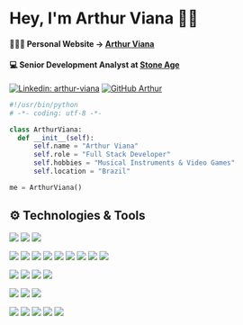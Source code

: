# Hey, I'm Arthur Viana 👋🏾

#### <p>👨🏽‍💻 Personal Website -> <a href="https://www.arthurviana.com">Arthur Viana</a></p>

#### <p>💻 Senior Development Analyst at <a href="https://www.stoneage.com.br/">Stone Age</a></p>
 
[![Linkedin: arthur-viana](https://img.shields.io/badge/-Arthur%20Viana-blue?style=flat-square&logo=Linkedin&logoColor=white&link=https://www.linkedin.com/in/arthur-viana/)](https://www.linkedin.com/in/arthur-viana/)
[![GitHub Arthur](https://img.shields.io/github/followers/VianaArthur?label=follow&style=social)](https://github.com/VianaArthur)

```python
#!/usr/bin/python
# -*- coding: utf-8 -*-

class ArthurViana:
  def __init__(self):
      self.name = "Arthur Viana"
      self.role = "Full Stack Developer"
      self.hobbies = "Musical Instruments & Video Games"
      self.location = "Brazil"

me = ArthurViana()
```

 ## ⚙️ Technologies & Tools
![](https://img.shields.io/badge/OS-macOS-informational?style=flat&logo=apple&logoColor=white&color=107896)
![](https://img.shields.io/badge/OS-Windows-informational?style=flat&logo=windows&logoColor=white&color=107896)
![](https://img.shields.io/badge/Editor-VS_Code-informational?style=flat&logo=visual-studio-code&logoColor=white&color=107896)

![](https://img.shields.io/badge/Front--end-React-informational?style=flat&logo=react&logoColor=white&color=107896)
![](https://img.shields.io/badge/Front--end-Next.js-informational?style=flat&logo=next-dot-js&logoColor=white&color=107896)
![](https://img.shields.io/badge/Front--end-JavaScript-informational?style=flat&logo=javascript&logoColor=white&color=107896)
![](https://img.shields.io/badge/Front--end-HTML5-informational?style=flat&logo=html5&logoColor=white&color=107896)
![](https://img.shields.io/badge/Front--end-CSS3-informational?style=flat&logo=css3&logoColor=white&color=107896)
![](https://img.shields.io/badge/Front--end-Sass-informational?style=flat&logo=sass&logoColor=white&color=107896)
![](https://img.shields.io/badge/Front--end-Bootstrap-informational?style=flat&logo=bootstrap&logoColor=white&color=107896)
![](https://img.shields.io/badge/Front--end-Tailwind%20CSS-informational?style=flat&logo=tailwind-css&logoColor=white&color=107896)
![](https://img.shields.io/badge/Front--end-styled--components-informational?style=flat&logo=styled-components&logoColor=white&color=107896)

 ![](https://img.shields.io/badge/Back--end-Node.js-informational?style=flat&logo=nodedotjs&logoColor=white&color=107896)
![](https://img.shields.io/badge/Back--end-.NET-informational?style=flat&logo=dotnet&logoColor=white&color=107896)
![](https://img.shields.io/badge/Back--end-C%23-informational?style=flat&logo=c-sharp&logoColor=white&color=107896)
![](https://img.shields.io/badge/Back--end-Python-informational?style=flat&logo=python&logoColor=white&color=107896)

![](https://img.shields.io/badge/Database-Microsoft%20SQL%20Server-informational?style=flat&logo=microsoft-sql-server&logoColor=white&color=107896)
![](https://img.shields.io/badge/Database-MySQL-informational?style=flat&logo=mysql&logoColor=white&color=107896)
![](https://img.shields.io/badge/Database-Oracle%20SQL-informational?style=flat&logo=oracle&logoColor=white&color=107896)
  
![](https://img.shields.io/badge/Git-Command%20Line-informational?style=flat&logo=git&logoColor=white&color=107896)
![](https://img.shields.io/badge/Git-GitHub-informational?style=flat&logo=github&logoColor=white&color=107896)
![](https://img.shields.io/badge/Git-GitLab-informational?style=flat&logo=gitlab&logoColor=white&color=107896)
![](https://img.shields.io/badge/Git-Bitbucket-informational?style=flat&logo=bitbucket&logoColor=white&color=107896)
![](https://img.shields.io/badge/Git-GitKraken-informational?style=flat&logo=gitkraken&logoColor=white&color=107896)
